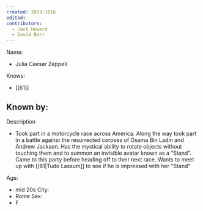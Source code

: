 ```yaml
---
created: 2023-1016
edited:
contributors:
  - Jack Howard
  - David Barr
---
```


Name:
- Julia Caesar Zeppeli

Knows:
- [[61]]

Known by:
- 

Description
- Took part in a motorcycle race across America. Along the way took part in a battle against the resurrected corpses of Osama Bin Ladin and Andrew Jackson. Has the mystical ability to rotate objects without touching them and to summon an invisible avatar known as a “Stand”. Came to this party before heading off to their next race. Wants to meet up with [[61|Tudo Lassum]] to see if he is impressed with her "Stand"

Age:
- mid 20s
City:
- Rome
Sex:
- F


